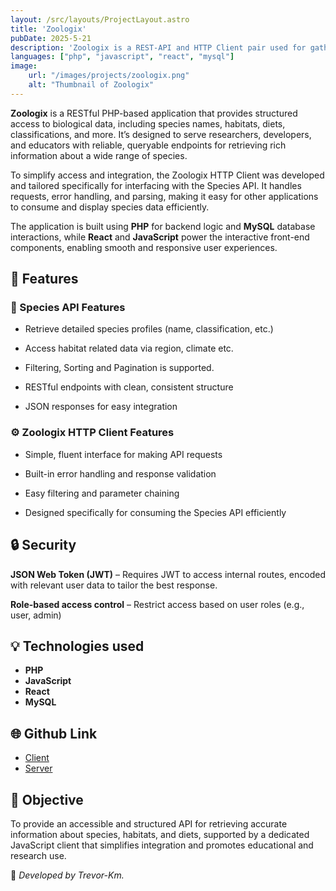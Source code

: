 ```yaml
---
layout: /src/layouts/ProjectLayout.astro
title: 'Zoologix'
pubDate: 2025-5-21
description: 'Zoologix is a REST-API and HTTP Client pair used for gathering information about species'
languages: ["php", "javascript", "react", "mysql"]
image:
    url: "/images/projects/zoologix.png"
    alt: "Thumbnail of Zoologix"
---
```


**Zoologix** is a RESTful PHP-based application that provides structured access to biological data, including species names, habitats, diets, classifications, and more. It’s designed to serve researchers, developers, and educators with reliable, queryable endpoints for retrieving rich information about a wide range of species.

To simplify access and integration, the Zoologix HTTP Client was developed and tailored specifically for interfacing with the Species API. It handles requests, error handling, and parsing, making it easy for other applications to consume and display species data efficiently.

The application is built using **PHP** for backend logic and **MySQL** database interactions, while **React** and **JavaScript** power the interactive front-end components, enabling smooth and responsive user experiences.

## 🧩 Features

### 🧬 Species API Features

- Retrieve detailed species profiles (name, classification, etc.)

- Access habitat related data via region, climate etc.

- Filtering, Sorting and Pagination is supported.

- RESTful endpoints with clean, consistent structure

- JSON responses for easy integration

### ⚙️ Zoologix HTTP Client Features

- Simple, fluent interface for making API requests

- Built-in error handling and response validation

- Easy filtering and parameter chaining

- Designed specifically for consuming the Species API efficiently

## 🔒 Security

**JSON Web Token (JWT)** – Requires JWT to access internal routes, encoded with relevant user data to tailor the best response.

**Role-based access control** – Restrict access based on user roles (e.g., user, admin)

## 💡 Technologies used

- **PHP**
- **JavaScript**
- **React**
- **MySQL**

## 🌐 Github Link

- [Client](https://github.com/Trevor-Km/ws-http-client.git)
- [Server](https://github.com/Trevor-Km/species-api)


## 🎯 Objective

To provide an accessible and structured API for retrieving accurate information about species, habitats, and diets, supported by a dedicated JavaScript client that simplifies integration and promotes educational and research use.

🚀 *Developed by Trevor-Km.*
